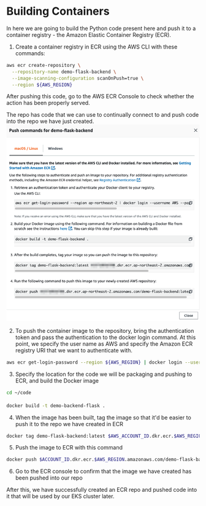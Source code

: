 # Building Containers
In here we are going to build the Python code present here and push it to a container registry - the Amazon Elastic Container Registry (ECR).

1. Create a container registry in ECR using the AWS CLI with these commands:
```bash
aws ecr create-repository \
  --repository-name demo-flask-backend \
  --image-scanning-configuration scanOnPush=true \
  --region ${AWS_REGION}
```

After pushing this code, go to the AWS ECR Console to check whether the action has been properly served.

The repo has code that we can use to continually connect to and push code into the repo we have just created.
![ecr-push-process](../assets/photos/amazon-ecr-push-process.png)

2. To push the container image to the repository, bring the authentication token and pass the authentication to the docker login command. At this point, we specify the user name as AWS and specify the Amazon ECR registry URI that we want to authenticate with.
```bash
aws ecr get-login-password --region ${AWS_REGION} | docker login --username AWS --password-stdin $AWS_ACCOUNT_ID.dkr.ecr.$AWS_REGION.amazonaws.com
```

3. Specify the location for the code we will be packaging and pushing to ECR, and build the Docker image
```bash
cd ~/code

docker build -t demo-backend-flask .
```

4. When the image has been built, tag the image so that it'd be easier to push it to the repo we have created in ECR
```bash
docker tag demo-flask-backend:latest $AWS_ACCOUNT_ID.dkr.ecr.$AWS_REGION.amazonaws.com/demo-flask-backend:latest
```

5. Push the image to ECR with this command
```bash
docker push $ACCOUNT_ID.dkr.ecr.$AWS_REGION.amazonaws.com/demo-flask-backend:latest
```

6. Go to the ECR console to confirm that the image we have created has been pushed into our repo

After this, we have successfully created an ECR repo and pushed code into it that will be used by our EKS cluster later.
